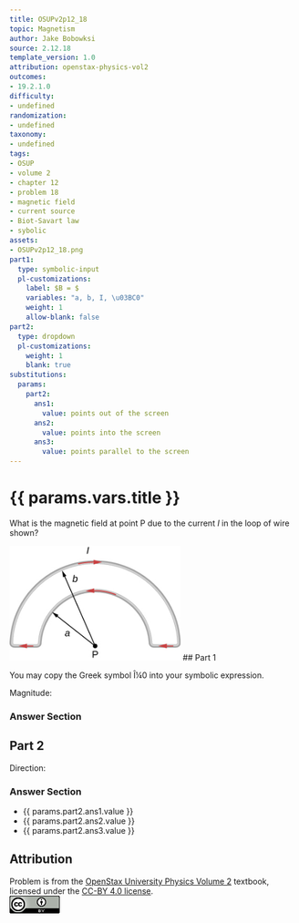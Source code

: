 ```yaml
---
title: OSUPv2p12_18
topic: Magnetism
author: Jake Bobowksi
source: 2.12.18
template_version: 1.0
attribution: openstax-physics-vol2
outcomes:
- 19.2.1.0
difficulty:
- undefined
randomization:
- undefined
taxonomy:
- undefined
tags:
- OSUP
- volume 2
- chapter 12
- problem 18
- magnetic field
- current source
- Biot-Savart law
- sybolic
assets:
- OSUPv2p12_18.png
part1:
  type: symbolic-input
  pl-customizations:
    label: $B = $
    variables: "a, b, I, \u03BC0"
    weight: 1
    allow-blank: false
part2:
  type: dropdown
  pl-customizations:
    weight: 1
    blank: true
substitutions:
  params:
    part2:
      ans1:
        value: points out of the screen
      ans2:
        value: points into the screen
      ans3:
        value: points parallel to the screen
---
```

# {{ params.vars.title }}
What is the magnetic field at point P due to the current $I$ in the loop of wire shown?

<img src="OSUPv2p12_18.png" width=300 alt="Semi-circular loop of current">
## Part 1

You may copy the Greek symbol Î¼0 into your symbolic expression.

Magnitude:

### Answer Section
## Part 2

Direction:

### Answer Section

- {{ params.part2.ans1.value }}
- {{ params.part2.ans2.value }}
- {{ params.part2.ans3.value }}

## Attribution

Problem is from the [OpenStax University Physics Volume 2](https://openstax.org/details/books/university-physics-volume-2) textbook, licensed under the [CC-BY 4.0 license](https://creativecommons.org/licenses/by/4.0/).<br>![Image representing the Creative Commons 4.0 BY license.](https://raw.githubusercontent.com/firasm/bits/master/by.png)